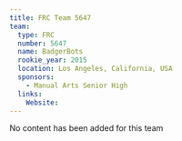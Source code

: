 ```yaml
---
title: FRC Team 5647
team:
  type: FRC
  number: 5647
  name: BadgerBots
  rookie_year: 2015
  location: Los Angeles, California, USA
  sponsors:
    - Manual Arts Senior High
  links:
    Website: 
---
```

No content has been added for this team